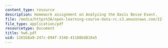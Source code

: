 ```yaml
---
content_type: resource
description: Homework assignment on Analyzing the Davis Besse Event.
file: /media/https%3A/open-learning-course-data-rc.s3.amazonaws.com/22-39-integration-of-reactor-design-operations-and-safety-fall-2006/1265b8a9247c094f334041108bd816e5_hw6.pdf
file_type: application/pdf
resourcetype: Document
title: hw6.pdf
uid: 1265b8a9-247c-094f-3340-41108bd816e5
---
```

